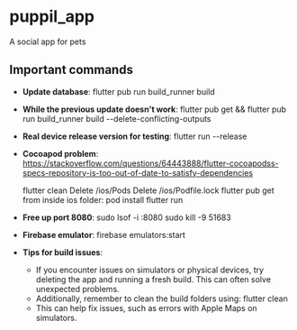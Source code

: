 # puppil_app

A social app for pets

## Important commands

- **Update database**:
  flutter pub run build_runner build

- **While the previous update doesn't work**:
  flutter pub get && flutter pub run build_runner build --delete-conflicting-outputs

- **Real device release version for testing**:
  flutter run --release

- **Cocoapod problem**:
  https://stackoverflow.com/questions/64443888/flutter-cocoapodss-specs-repository-is-too-out-of-date-to-satisfy-dependencies

  flutter clean
  Delete /ios/Pods
  Delete /ios/Podfile.lock
  flutter pub get
  from inside ios folder: pod install
  flutter run

- **Free up port 8080**:
  sudo lsof -i :8080
  sudo kill -9 51683

- **Firebase emulator**:
  firebase emulators:start

- **Tips for build issues**:
  - If you encounter issues on simulators or physical devices, try deleting the app and running a fresh build. This can often solve unexpected problems.
  - Additionally, remember to clean the build folders using: flutter clean
  - This can help fix issues, such as errors with Apple Maps on simulators.
